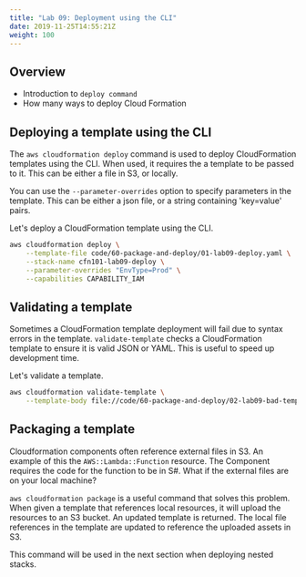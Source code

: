 ```yaml
---
title: "Lab 09: Deployment using the CLI"
date: 2019-11-25T14:55:21Z
weight: 100
---
```


## Overview

* Introduction to `deploy command`
* How many ways to deploy Cloud Formation

## Deploying a template using the CLI

The `aws cloudformation deploy` command is used to deploy CloudFormation templates using the CLI.
When used, it requires the a template to be passed to it. This can be either a file in S3, or locally.

You can use the `--parameter-overrides` option to specify parameters in the template. This can be either a json file, or a string containing 'key=value' pairs.

Let's deploy a CloudFormation template using the CLI.

```bash
aws cloudformation deploy \
    --template-file code/60-package-and-deploy/01-lab09-deploy.yaml \
    --stack-name cfn101-lab09-deploy \
    --parameter-overrides "EnvType=Prod" \
    --capabilities CAPABILITY_IAM
```
## Validating a template

Sometimes a CloudFormation template deployment will fail due to syntax errors in the template.
`validate-template` checks a CloudFormation template to ensure it is valid JSON or YAML. This is useful to speed up development time. 

Let's validate a template.

```bash
aws cloudformation validate-template \
    --template-body file://code/60-package-and-deploy/02-lab09-bad-template.yaml
```

## Packaging a template

Cloudformation components often reference external files in S3. An example of this the `AWS::Lambda::Function` resource. The Component requires the code for the function to be in S#. What if the external files are on your local machine?

`aws cloudformation package` is a useful command that solves this problem. When given a template that references local resources, it will upload the resources to an S3 bucket. An updated template is returned. The local file references in the template are updated to reference the uploaded assets in S3.

This command will be used in the next section when deploying nested stacks.



